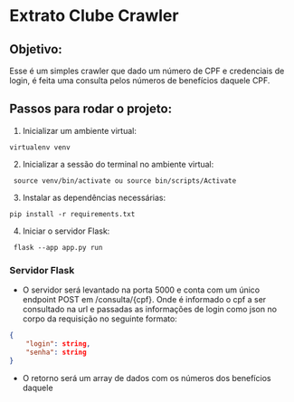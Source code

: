 # Extrato Clube Crawler

## Objetivo:
Esse é um simples crawler que dado um número de CPF e credenciais de login, é feita uma consulta pelos números de benefícios daquele CPF.

## Passos para rodar o projeto:

1. Inicializar um ambiente virtual:
 ```shell 
virtualenv venv
```

2. Inicializar a sessão do terminal no ambiente virtual:
```shell
 source venv/bin/activate ou source bin/scripts/Activate
```

3. Instalar as dependências necessárias: 
``` shell
pip install -r requirements.txt
```

4. Iniciar o servidor Flask:
``` shell
 flask --app app.py run
```

### Servidor Flask
- O servidor será levantado na porta 5000 e conta com um único endpoint POST em /consulta/{cpf}. Onde é informado o cpf a ser consultado na url e passadas as informações de login como json no corpo da requisição no seguinte formato:
```json
{
    "login": string,
    "senha": string
}
```

- O retorno será um array de dados com os números dos benefícios daquele